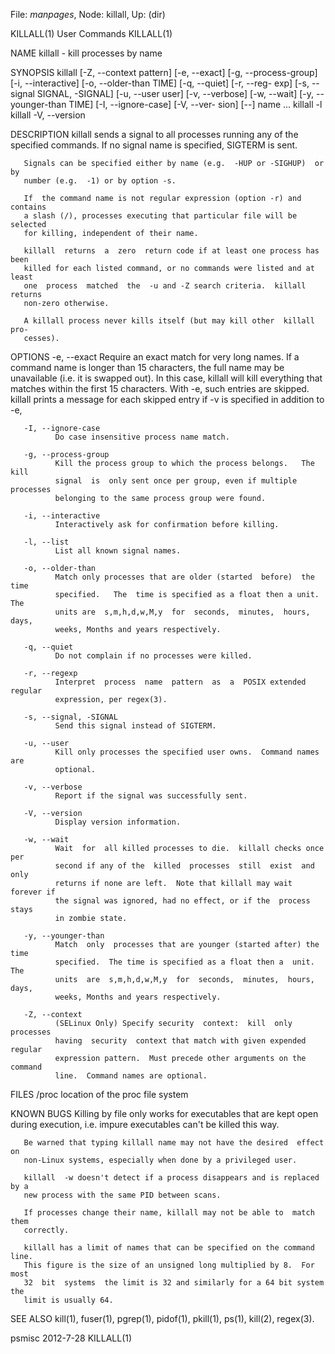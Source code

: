 File: *manpages*,  Node: killall,  Up: (dir)

KILLALL(1)                       User Commands                      KILLALL(1)



NAME
       killall - kill processes by name

SYNOPSIS
       killall [-Z, --context pattern] [-e, --exact] [-g, --process-group]
       [-i, --interactive] [-o, --older-than TIME] [-q, --quiet] [-r, --reg-
       exp] [-s, --signal SIGNAL, -SIGNAL] [-u, --user user] [-v, --verbose]
       [-w, --wait] [-y, --younger-than TIME] [-I, --ignore-case] [-V, --ver-
       sion] [--] name ...
       killall -l
       killall -V, --version

DESCRIPTION
       killall  sends  a  signal to all processes running any of the specified
       commands.  If no signal name is specified, SIGTERM is sent.

       Signals can be specified either by name (e.g.  -HUP or -SIGHUP)  or  by
       number (e.g.  -1) or by option -s.

       If  the command name is not regular expression (option -r) and contains
       a slash (/), processes executing that particular file will be  selected
       for killing, independent of their name.

       killall  returns  a  zero  return code if at least one process has been
       killed for each listed command, or no commands were listed and at least
       one  process  matched  the  -u and -Z search criteria.  killall returns
       non-zero otherwise.

       A killall process never kills itself (but may kill other  killall  pro-
       cesses).

OPTIONS
       -e, --exact
              Require  an  exact match for very long names.  If a command name
              is longer than 15 characters, the full name may  be  unavailable
              (i.e.   it  is  swapped  out).   In this case, killall will kill
              everything that matches within the first  15  characters.   With
              -e, such entries are skipped.  killall prints a message for each
              skipped entry if -v is specified in addition to -e,

       -I, --ignore-case
              Do case insensitive process name match.

       -g, --process-group
              Kill the process group to which the process belongs.   The  kill
              signal  is  only sent once per group, even if multiple processes
              belonging to the same process group were found.

       -i, --interactive
              Interactively ask for confirmation before killing.

       -l, --list
              List all known signal names.

       -o, --older-than
              Match only processes that are older (started  before)  the  time
              specified.   The  time is specified as a float then a unit.  The
              units are  s,m,h,d,w,M,y  for  seconds,  minutes,  hours,  days,
              weeks, Months and years respectively.

       -q, --quiet
              Do not complain if no processes were killed.

       -r, --regexp
              Interpret  process  name  pattern  as  a  POSIX extended regular
              expression, per regex(3).

       -s, --signal, -SIGNAL
              Send this signal instead of SIGTERM.

       -u, --user
              Kill only processes the specified user owns.  Command names  are
              optional.

       -v, --verbose
              Report if the signal was successfully sent.

       -V, --version
              Display version information.

       -w, --wait
              Wait  for  all killed processes to die.  killall checks once per
              second if any of the  killed  processes  still  exist  and  only
              returns if none are left.  Note that killall may wait forever if
              the signal was ignored, had no effect, or if the  process  stays
              in zombie state.

       -y, --younger-than
              Match  only  processes that are younger (started after) the time
              specified.  The time is specified as a float then a  unit.   The
              units  are  s,m,h,d,w,M,y  for  seconds,  minutes,  hours, days,
              weeks, Months and years respectively.

       -Z, --context
              (SELinux Only) Specify security  context:  kill  only  processes
              having  security  context that match with given expended regular
              expression pattern.  Must precede other arguments on the command
              line.  Command names are optional.

FILES
       /proc  location of the proc file system

KNOWN BUGS
       Killing  by  file  only works for executables that are kept open during
       execution, i.e. impure executables can't be killed this way.

       Be warned that typing killall name may not have the desired  effect  on
       non-Linux systems, especially when done by a privileged user.

       killall  -w doesn't detect if a process disappears and is replaced by a
       new process with the same PID between scans.

       If processes change their name, killall may not be able to  match  them
       correctly.

       killall has a limit of names that can be specified on the command line.
       This figure is the size of an unsigned long multiplied by 8.  For  most
       32  bit  systems  the limit is 32 and similarly for a 64 bit system the
       limit is usually 64.

SEE ALSO
       kill(1),  fuser(1),  pgrep(1),  pidof(1),  pkill(1),  ps(1),   kill(2),
       regex(3).



psmisc                             2012-7-28                        KILLALL(1)
